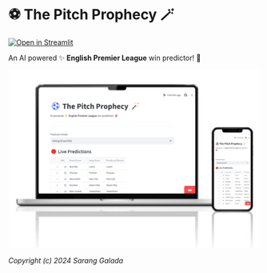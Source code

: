 # ⚽ The Pitch Prophecy 🪄

[![Open in Streamlit](https://static.streamlit.io/badges/streamlit_badge_black_white.svg)](https://pitch-prophecy.streamlit.app)

An AI powered ✨ **English Premier League** win predictor! 🎯

![image](https://github.com/saranggalada/EPL-Win-Predictor/blob/main/img/website.png?raw=true)

*Copyright (c) 2024 Sarang Galada*
